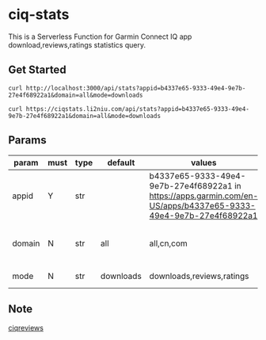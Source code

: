 # ciq-stats

This is a Serverless Function for Garmin Connect IQ app download,reviews,ratings statistics query.

## Get Started

```
curl http://localhost:3000/api/stats?appid=b4337e65-9333-49e4-9e7b-27e4f68922a1&domain=all&mode=downloads

curl https://ciqstats.li2niu.com/api/stats?appid=b4337e65-9333-49e4-9e7b-27e4f68922a1&domain=all&mode=downloads
```

## Params

| param  | must | type | default   | values                                                                                                          | note                                                                           |
| ------ | ---- | ---- | --------- | --------------------------------------------------------------------------------------------------------------- | ------------------------------------------------------------------------------ |
| appid  | Y    | str  |           | b4337e65-9333-49e4-9e7b-27e4f68922a1 in https://apps.garmin.com/en-US/apps/b4337e65-9333-49e4-9e7b-27e4f68922a1 | The last part of the app url                                                   |
| domain | N    | str  | all       | all,cn,com                                                                                                      | The top doamin of app, Rest of the world(com), China mainland(cn), All(com+cn) |
| mode   | N    | str  | downloads | downloads,reviews,ratings                                                                                       | The data you wanna fetch, downloads,reviews,ratings                            |

## Note

[ciqreviews](https://github.com/Likenttt/connect-iq-spam-reviews)
